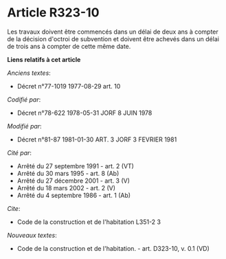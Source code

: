# Article R323-10

Les travaux doivent être commencés dans un délai de deux ans à compter de la décision d'octroi de subvention et doivent être
achevés dans un délai de trois ans à compter de cette même date.

**Liens relatifs à cet article**

_Anciens textes_:

  - Décret n°77-1019 1977-08-29 art. 10

_Codifié par_:

  - Décret n°78-622 1978-05-31 JORF 8 JUIN 1978

_Modifié par_:

  - Décret n°81-87 1981-01-30 ART. 3 JORF 3 FEVRIER 1981

_Cité par_:

  - Arrêté du 27 septembre 1991 - art. 2 (VT)
  - Arrêté du 30 mars 1995 - art. 8 (Ab)
  - Arrêté du 27 décembre 2001 - art. 3 (V)
  - Arrêté du 18 mars 2002 - art. 2 (V)
  - Arrêté du 4 septembre 1986 - art. 1 (Ab)

_Cite_:

  - Code de la construction et de l'habitation L351-2 3

_Nouveaux textes_:

  - Code de la construction et de l'habitation. - art. D323-10, v. 0.1 (VD)
